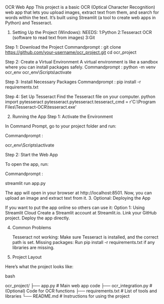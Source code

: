 OCR Web App
This project is a basic OCR (Optical Character Recognition) web app that lets you upload images, extract text from them, and search for words within the text. It’s built using Streamlit (a tool to create web apps in Python) and Tesseract.
1. Setting Up the Project (Windows):
NEEDS:
    1:Python 
    2:Tesseract OCR (software to read text from images)
    3:Git 

Step 1: Download the Project
Commandprompt :
 git clone  https://github.com/your-username/ocr_project.git
 cd ocr_project
 
Step 2: Create a Virtual Environment
A virtual environment is like a sandbox where you can install packages safely.
Commandprompt :
python -m venv ocr_env
ocr_env\Scripts\activate

Step 3: Install Necessary Packages
Commandprompt :
pip install -r requirements.txt

Step 4: Set Up Tesseract
Find the Tesseract file on your computer.
  python
import pytesseract
    pytesseract.pytesseract.tesseract_cmd = r'C:\Program Files\Tesseract-OCR\tesseract.exe'

2. Running the App
Step 1: Activate the Environment

In Command Prompt, go to your project folder and run:

Commandprompt :

ocr_env\Scripts\activate

Step 2: Start the Web App

To open the app, run:

Commandprompt :

streamlit run app.py

The app will open in your browser at http://localhost:8501. Now, you can upload an image and extract text from it.
3. Optional: Deploying the App

If you want to put the app online so others can use it:
Option 1: Using Streamlit Cloud
   Create a Streamlit account at Streamlit.io.
    Link your GitHub project.
    Deploy the app directly.

4. Common Problems

    Tesseract not working: Make sure Tesseract is installed, and the correct path is set.
    Missing packages: Run pip install -r requirements.txt if any libraries are missing.

5. Project Layout

Here’s what the project looks like:

bash

ocr_project/
├── app.py                # Main web app code
├── ocr_integration.py     # (Optional) Code for OCR functions
├── requirements.txt       # List of tools and libraries
└── README.md              # Instructions for using the project


